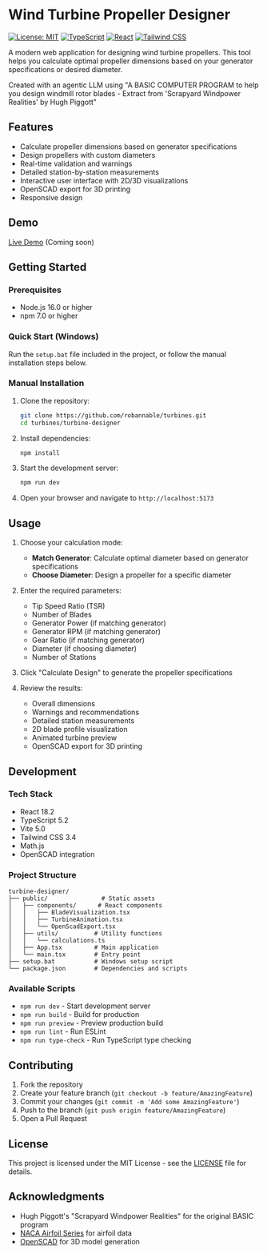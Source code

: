 # Wind Turbine Propeller Designer

[![License: MIT](https://img.shields.io/badge/License-MIT-blue.svg)](https://opensource.org/licenses/MIT)
[![TypeScript](https://img.shields.io/badge/TypeScript-5.2-blue)](https://www.typescriptlang.org/)
[![React](https://img.shields.io/badge/React-18.2-blue)](https://reactjs.org/)
[![Tailwind CSS](https://img.shields.io/badge/Tailwind-3.4-blue)](https://tailwindcss.com/)

A modern web application for designing wind turbine propellers. This tool helps you calculate optimal propeller dimensions based on your generator specifications or desired diameter.

Created with an agentic LLM using "A BASIC COMPUTER PROGRAM to help you design windmill rotor blades - Extract from 'Scrapyard Windpower Realities' by Hugh Piggott"

## Features

- Calculate propeller dimensions based on generator specifications
- Design propellers with custom diameters
- Real-time validation and warnings
- Detailed station-by-station measurements
- Interactive user interface with 2D/3D visualizations
- OpenSCAD export for 3D printing
- Responsive design

## Demo

[Live Demo](https://robannable.github.io/turbines/) (Coming soon)

## Getting Started

### Prerequisites

- Node.js 16.0 or higher
- npm 7.0 or higher

### Quick Start (Windows)

Run the `setup.bat` file included in the project, or follow the manual installation steps below.

### Manual Installation

1. Clone the repository:
   ```bash
   git clone https://github.com/robannable/turbines.git
   cd turbines/turbine-designer
   ```

2. Install dependencies:
   ```bash
   npm install
   ```

3. Start the development server:
   ```bash
   npm run dev
   ```

4. Open your browser and navigate to `http://localhost:5173`

## Usage

1. Choose your calculation mode:
   - **Match Generator**: Calculate optimal diameter based on generator specifications
   - **Choose Diameter**: Design a propeller for a specific diameter

2. Enter the required parameters:
   - Tip Speed Ratio (TSR)
   - Number of Blades
   - Generator Power (if matching generator)
   - Generator RPM (if matching generator)
   - Gear Ratio (if matching generator)
   - Diameter (if choosing diameter)
   - Number of Stations

3. Click "Calculate Design" to generate the propeller specifications

4. Review the results:
   - Overall dimensions
   - Warnings and recommendations
   - Detailed station measurements
   - 2D blade profile visualization
   - Animated turbine preview
   - OpenSCAD export for 3D printing

## Development

### Tech Stack

- React 18.2
- TypeScript 5.2
- Vite 5.0
- Tailwind CSS 3.4
- Math.js
- OpenSCAD integration

### Project Structure

```
turbine-designer/
├── public/               # Static assets
│   ├── components/      # React components
│   │   ├── BladeVisualization.tsx
│   │   ├── TurbineAnimation.tsx
│   │   └── OpenScadExport.tsx
│   ├── utils/          # Utility functions
│   │   └── calculations.ts
│   ├── App.tsx         # Main application
│   └── main.tsx        # Entry point
├── setup.bat           # Windows setup script
└── package.json        # Dependencies and scripts
```

### Available Scripts

- `npm run dev` - Start development server
- `npm run build` - Build for production
- `npm run preview` - Preview production build
- `npm run lint` - Run ESLint
- `npm run type-check` - Run TypeScript type checking

## Contributing

1. Fork the repository
2. Create your feature branch (`git checkout -b feature/AmazingFeature`)
3. Commit your changes (`git commit -m 'Add some AmazingFeature'`)
4. Push to the branch (`git push origin feature/AmazingFeature`)
5. Open a Pull Request

## License

This project is licensed under the MIT License - see the [LICENSE](LICENSE) file for details.

## Acknowledgments

- Hugh Piggott's "Scrapyard Windpower Realities" for the original BASIC program
- [NACA Airfoil Series](https://en.wikipedia.org/wiki/NACA_airfoil) for airfoil data
- [OpenSCAD](https://openscad.org/) for 3D model generation